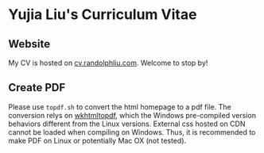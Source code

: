 # Yujia Liu's Curriculum Vitae

## Website

My CV is hosted on [cv.randolphliu.com](http://cv.randolphliu.com).
Welcome to stop by!

## Create PDF

Please use `topdf.sh` to convert the html homepage to a pdf file.
The conversion relys on [wkhtmltopdf](https://wkhtmltopdf.org/),
which the Windows pre-compiled version behaviors different from the Linux versions.
External css hosted on CDN cannot be loaded when compiling on Windows.
Thus, it is recommended to make PDF on Linux or potentially Mac OX (not tested).
